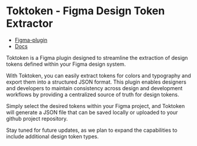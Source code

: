 # Toktoken - Figma Design Token Extractor

- [Figma-plugin](https://www.figma.com/community/plugin/1369490322908230515/toktoken-figma-design-token-extractor)
- [Docs](https://toktokhan-dev-docs.vercel.app/docs/tutorial-basics/figma-toktoken-plugin-guide) <br/>

Toktoken is a Figma plugin designed to streamline the extraction of design tokens defined within your Figma design system.

With Toktoken, you can easily extract tokens for colors and typography and export them into a structured JSON format. This plugin enables designers and developers to maintain consistency across design and development workflows by providing a centralized source of truth for design tokens.

Simply select the desired tokens within your Figma project, and Toktoken will generate a JSON file that can be saved locally or uploaded to your github project repository.

Stay tuned for future updates, as we plan to expand the capabilities to include additional design token types.
